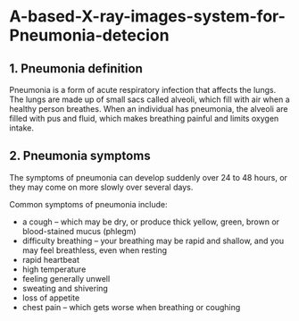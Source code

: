 # A-based-X-ray-images-system-for-Pneumonia-detecion

<h2> 1. Pneumonia definition</h2>
Pneumonia is a form of acute respiratory infection that affects the lungs. The lungs are made up of small sacs called alveoli, which fill with air when a healthy person breathes. When an individual has pneumonia, the alveoli are filled with pus and fluid, which makes breathing painful and limits oxygen intake.
<h2>2. Pneumonia symptoms</h2>
The symptoms of pneumonia can develop suddenly over 24 to 48 hours, or they may come on more slowly over several days.

Common symptoms of pneumonia include:
<ul>
<li>a cough – which may be dry, or produce thick yellow, green, brown or blood-stained mucus (phlegm) </li>
 <li>difficulty breathing – your breathing may be rapid and shallow, and you may feel breathless, even when resting</li>
  <li>rapid heartbeat</li>
<li>high temperature</li>
  <li>feeling generally unwell</li>
  <li>sweating and shivering</li>
  <li>loss of appetite</li>
  <li>chest pain – which gets worse when breathing or coughing</li>

  </ul>
